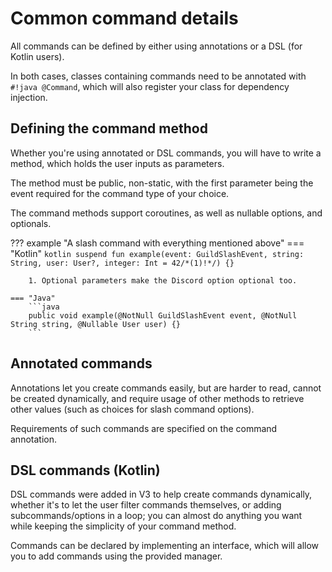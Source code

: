 # Common command details
All commands can be defined by either using annotations or a DSL (for Kotlin users).

In both cases, classes containing commands need to be annotated with `#!java @Command`, 
which will also register your class for dependency injection.

## Defining the command method
Whether you're using annotated or DSL commands, you will have to write a method,
which holds the user inputs as parameters.

The method must be public, non-static, with the first parameter being the event required for the command type of your choice.

The command methods support coroutines, as well as nullable options, and optionals.

??? example "A slash command with everything mentioned above"
    === "Kotlin"
        ```kotlin
        suspend fun example(event: GuildSlashEvent, string: String, user: User?, integer: Int = 42/*(1)!*/) {}    
        ```

        1. Optional parameters make the Discord option optional too.

    === "Java"
        ```java
        public void example(@NotNull GuildSlashEvent event, @NotNull String string, @Nullable User user) {}
        ```

## Annotated commands
Annotations let you create commands easily, but are harder to read, cannot be created dynamically,
and require usage of other methods to retrieve other values (such as choices for slash command options).

Requirements of such commands are specified on the command annotation.

## DSL commands (Kotlin)
DSL commands were added in V3 to help create commands dynamically,
whether it's to let the user filter commands themselves, or adding subcommands/options in a loop;
you can almost do anything you want while keeping the simplicity of your command method.

Commands can be declared by implementing an interface, which will allow you to add commands using the provided manager.